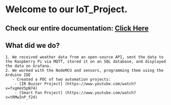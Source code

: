 # Welcome to our IoT_Project.

## **Check our entire documentation:** [Click Here](https://docs.google.com/document/d/1kkOZVzUCf6sTrKD_HXc1Z07RiwmRtZ049r1gkqCgQHM/edit#)

## **What did we do?**
    1. We received weather data from an open-source API, sent the data to the Raspberry Pi via MQTT, stored it on an SQL database, and displayed the data on Grafana. 
    2. We worked with the NodeMCU and sensors, programming them using the Arduino IDE
       - Created a POC of two automation projects: 
        - [IR Buzzer Project] (https://www.youtube.com/watch?v=fxgHeV5pN74)
        - [Smart Fan Project] (https://www.youtube.com/watch?v=tRMwInP_f24)
    
